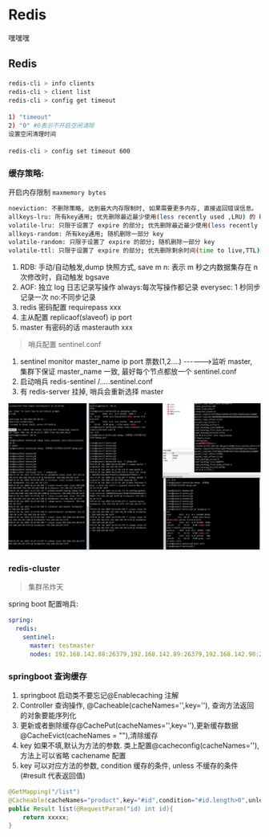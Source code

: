 # Redis

嘿嘿嘿

## Redis

```bash
redis-cli > info clients
redis-cli > client list
redis-cli > config get timeout

1) "timeout"
2) "0" #0表示不开启空闲清除
设置空闲清理时间

redis-cli > config set timeout 600
```

### 缓存策略:

开启内存限制 `maxmemory bytes`

```bash
noeviction: 不删除策略, 达到最大内存限制时, 如果需要更多内存, 直接返回错误信息。
allkeys-lru: 所有key通用; 优先删除最近最少使用(less recently used ,LRU) 的 key
volatile-lru: 只限于设置了 expire 的部分; 优先删除最近最少使用(less recently used ,LRU) 的 key
allkeys-random: 所有key通用; 随机删除一部分 key
volatile-random: 只限于设置了 expire 的部分; 随机删除一部分 key
volatile-ttl: 只限于设置了 expire 的部分; 优先删除剩余时间(time to live,TTL) 短的key
```

1. RDB: 手动/自动触发,dump 快照方式, save m n: 表示 m 秒之内数据集存在 n 次修改时，自动触发 bgsave
2. AOF: 独立 log 日志记录写操作 always:每次写操作都记录 everysec: 1 秒同步记录一次 no:不同步记录
3. redis 密码配置 requirepass xxx
4. 主从配置 replicaof(slaveof) ip port
5. master 有密码的话 masterauth xxx

> 哨兵配置 sentinel.conf

1. sentinel monitor master_name ip port 票数(1,2....) ------>监听 master, 集群下保证 master_name 一致, 最好每个节点都放一个 sentinel.conf
2. 启动哨兵 redis-sentinel /.....sentinel.conf
3. 有 redis-server 挂掉, 哨兵会重新选择 master

![redis](./images/redis.png)

### redis-cluster

> 集群吊炸天

spring boot 配置哨兵:

```yml
spring:
  redis:
    sentinel:
      master: testmaster
      nodes: 192.168.142.88:26379,192.168.142.89:26379,192.168.142.90:26379
```

### springboot 查询缓存

1. springboot 启动类不要忘记@Enablecaching 注解
2. Controller 查询操作, @Cacheable(cacheNames='',key=''), 查询方法返回的对象要能序列化
3. 更新或者删除缓存@CachePut(cacheNames='',key=''),更新缓存数据
   @CacheEvict(cacheNames = ""),清除缓存
4. key 如果不填,默认为方法的参数. 类上配置@cacheconfig(cacheNames=''),方法上可以省略 cachename 配置
5. key 可以对应方法的参数, condition 缓存的条件, unless 不缓存的条件(#result 代表返回值)

```java
@GetMapping("/list")
@Cacheable(cacheNames="product",key="#id",condition="#id.length>0",unless="#result.getCode()!=200")
public Result list(@RequestParam("id) int id){
    return xxxxx;
}
```
